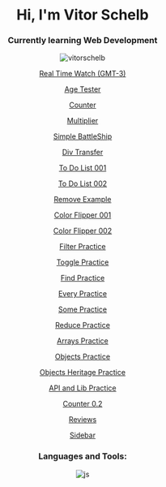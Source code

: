 <h1 align="center">Hi, I'm Vitor Schelb</h1>
<h3 align="center">Currently learning Web Development</h3>

<p align="center"> <img src="https://komarev.com/ghpvc/?username=vitorschelb&label=Profile%20views&color=0e75b6&style=flat" alt="vitorschelb" /> </p>
<p align="left">
</p>

<p align="center"> <a href="https://vitorschelb.github.io/javascript/curso-em-video/aula12ex/modelo.html"> Real Time Watch (GMT-3) </a>
<p align="center"> <a href="https://vitorschelb.github.io/javascript/curso-em-video/aula12ex2/modelo2.html"> Age Tester </a>
<p align="center"> <a href="https://vitorschelb.github.io/javascript/curso-em-video/aula14ex/ex016/modelo.html"> Counter </a>
<p align="center"> <a href="https://vitorschelb.github.io/javascript/curso-em-video/aula14ex/ex017/modelo.html"> Multiplier </a>
<p align="center"> <a href="https://vitorschelb.github.io/javascript/heads-first/battleship/index.html"> Simple BattleShip </a>
<p align="center"> <a href="https://vitorschelb.github.io/javascript/cbf-curso/aula35-eventlistenerpratica.html"> Div Transfer </a>
<p align="center"> <a href="https://vitorschelb.github.io/javascript/exercises/todolist001.html"> To Do List 001 </a>
<p align="center"> <a href="https://vitorschelb.github.io/javascript/exercises/todolist002.html"> To Do List 002 </a>
<p align="center"> <a href="https://vitorschelb.github.io/javascript/cbf-curso/aula41-removendoelementos.html"> Remove Example </a>
<p align="center"> <a href="https://vitorschelb.github.io/javascript/js-projects/javascript-basic-projects-master/01-color-flipper/01/index.html"> Color Flipper 001 </a>
<p align="center"> <a href="https://vitorschelb.github.io/javascript/js-projects/javascript-basic-projects-master/01-color-flipper/01/teste.html"> Color Flipper 002 </a>
<p align="center"> <a href="https://vitorschelb.github.io/javascript/cbf-curso/aula42-filterpratica.html"> Filter Practice </a>
<p align="center"> <a href="https://vitorschelb.github.io/javascript/cbf-curso/aula46-toggle.html"> Toggle Practice </a>
<p align="center"> <a href="https://vitorschelb.github.io/javascript/cbf-curso/aula47-find.html"> Find Practice </a>
<p align="center"> <a href="https://vitorschelb.github.io/javascript/cbf-curso/aula48-every.html"> Every Practice </a>
<p align="center"> <a href="https://vitorschelb.github.io/javascript/cbf-curso/aula49-some.html"> Some Practice </a>
<p align="center"> <a href="https://vitorschelb.github.io/javascript/cbf-curso/aula50-reduce.html"> Reduce Practice </a>
<p align="center"> <a href="https://vitorschelb.github.io/javascript/cbf-curso/aula52-array2populando.html"> Arrays Practice </a>
<p align="center"> <a href="https://vitorschelb.github.io/javascript/cbf-curso/aula58-objetos-DOM.html"> Objects Practice </a>
<p align="center"> <a href="https://vitorschelb.github.io/javascript/cbf-curso/aula63-objetos-heranca-exercicio.html"> Objects Heritage Practice </a>
<p align="center"> <a href="https://vitorschelb.github.io/javascript/js-projects/javascript-basic-projects-master/getISS/index.html"> API and Lib Practice </a>
<p align="center"> <a href="https://vitorschelb.github.io/javascript/js-projects/javascript-basic-projects-master/02-counter/01/02.html"> Counter 0.2 </a>
<p align="center"> <a href="https://vitorschelb.github.io/javascript/js-projects/javascript-basic-projects-master/03-reviews/03.html"> Reviews </a>
<p align="center"> <a href="https://vitorschelb.github.io/javascript/js-projects/javascript-basic-projects-master/05-sidebar/05.html"> Sidebar </a>



  

<h3 align="center">Languages and Tools:</h3>
<p align="center"> <img align="center" alt="js" src="https://img.shields.io/badge/JavaScript-F7DF1E?style=for-the-badge&logo=javascript&logoColor=black" /> </p>


